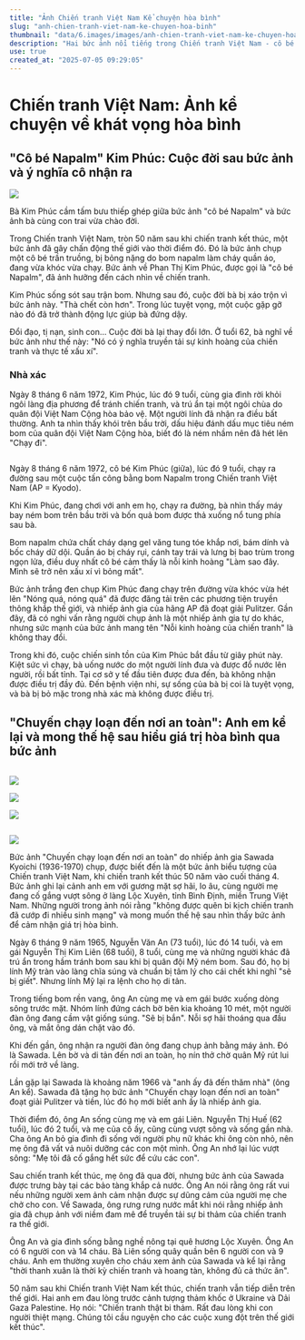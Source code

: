 ```yaml
---
title: "Ảnh Chiến tranh Việt Nam Kể chuyện hòa bình"
slug: "anh-chien-tranh-viet-nam-ke-chuyen-hoa-binh"
thumbnail: "data/6.images/images/anh-chien-tranh-viet-nam-ke-chuyen-hoa-binh.webp"
description: "Hai bức ảnh nổi tiếng trong Chiến tranh Việt Nam - cô bé Napalm Kim Phúc và Chuyến chạy loạn - được những người trong ảnh kể lại, cùng mong muốn lan tỏa thông điệp về giá trị hòa bình."
use: true
created_at: "2025-07-05 09:29:05"
---
```


# Chiến tranh Việt Nam: Ảnh kể chuyện về khát vọng hòa bình

## "Cô bé Napalm" Kim Phúc: Cuộc đời sau bức ảnh và ý nghĩa cô nhận ra

![](/images/20250705-00000001-yonnana-000-2-view.webp)

Bà Kim Phúc cầm tấm bưu thiếp ghép giữa bức ảnh "cô bé Napalm" và bức ảnh bà cùng con trai vừa chào đời.

Trong Chiến tranh Việt Nam, tròn 50 năm sau khi chiến tranh kết thúc, một bức ảnh đã gây chấn động thế giới vào thời điểm đó. Đó là bức ảnh chụp một cô bé trần truồng, bị bỏng nặng do bom napalm làm cháy quần áo, đang vừa khóc vừa chạy. Bức ảnh về Phan Thị Kim Phúc, được gọi là "cô bé Napalm", đã ảnh hưởng đến cách nhìn về chiến tranh.

Kim Phúc sống sót sau trận bom. Nhưng sau đó, cuộc đời bà bị xáo trộn vì bức ảnh này. "Thà chết còn hơn". Trong lúc tuyệt vọng, một cuộc gặp gỡ nào đó đã trở thành động lực giúp bà đứng dậy.

Đổi đạo, tị nạn, sinh con... Cuộc đời bà lại thay đổi lớn. Ở tuổi 62, bà nghĩ về bức ảnh như thế này: "Nó có ý nghĩa truyền tải sự kinh hoàng của chiến tranh và thực tế xấu xí".

### Nhà xác

Ngày 8 tháng 6 năm 1972, Kim Phúc, lúc đó 9 tuổi, cùng gia đình rời khỏi ngôi làng địa phương để tránh chiến tranh, và trú ẩn tại một ngôi chùa do quân đội Việt Nam Cộng hòa bảo vệ. Một người lính đã nhận ra điều bất thường. Anh ta nhìn thấy khói trên bầu trời, dấu hiệu đánh dấu mục tiêu ném bom của quân đội Việt Nam Cộng hòa, biết đó là ném nhầm nên đã hét lên "Chạy đi".

![]()

Ngày 8 tháng 6 năm 1972, cô bé Kim Phúc (giữa), lúc đó 9 tuổi, chạy ra đường sau một cuộc tấn công bằng bom Napalm trong Chiến tranh Việt Nam (AP = Kyodo).

Khi Kim Phúc, đang chơi với anh em họ, chạy ra đường, bà nhìn thấy máy bay ném bom trên bầu trời và bốn quả bom được thả xuống nổ tung phía sau bà.

Bom napalm chứa chất cháy dạng gel văng tung tóe khắp nơi, bám dính và bốc cháy dữ dội. Quần áo bị cháy rụi, cánh tay trái và lưng bị bao trùm trong ngọn lửa, điều duy nhất cô bé cảm thấy là nỗi kinh hoàng "Làm sao đây. Mình sẽ trở nên xấu xí vì bỏng mất".

Bức ảnh trắng đen chụp Kim Phúc đang chạy trên đường vừa khóc vừa hét lên "Nóng quá, nóng quá" đã được đăng tải trên các phương tiện truyền thông khắp thế giới, và nhiếp ảnh gia của hãng AP đã đoạt giải Pulitzer. Gần đây, đã có nghi vấn rằng người chụp ảnh là một nhiếp ảnh gia tự do khác, nhưng sức mạnh của bức ảnh mang tên "Nỗi kinh hoàng của chiến tranh" là không thay đổi.

Trong khi đó, cuộc chiến sinh tồn của Kim Phúc bắt đầu từ giây phút này. Kiệt sức vì chạy, bà uống nước do một người lính đưa và được đổ nước lên người, rồi bất tỉnh. Tại cơ sở y tế đầu tiên được đưa đến, bà không nhận được điều trị đầy đủ. Đến bệnh viện nhi, sự sống của bà bị coi là tuyệt vọng, và bà bị bỏ mặc trong nhà xác mà không được điều trị.

## "Chuyến chạy loạn đến nơi an toàn": Anh em kể lại và mong thế hệ sau hiểu giá trị hòa bình qua bức ảnh

![]()

![](/images/20250705-00000036-kyodonews-001-8-view.webp)

![](/images/20250705-00000036-kyodonews-002-8-view.webp)

![](/images/20250705-00000036-kyodonews-003-8-view.webp)

![]()

![](/images/20250705-00000036-kyodonews-005-8-view.webp)

Bức ảnh "Chuyến chạy loạn đến nơi an toàn" do nhiếp ảnh gia Sawada Kyoichi (1936-1970) chụp, được biết đến là một bức ảnh biểu tượng của Chiến tranh Việt Nam, khi chiến tranh kết thúc 50 năm vào cuối tháng 4. Bức ảnh ghi lại cảnh anh em với gương mặt sợ hãi, lo âu, cùng người mẹ đang cố gắng vượt sông ở làng Lộc Xuyên, tỉnh Bình Định, miền Trung Việt Nam. Những người trong ảnh nói rằng "không được quên bi kịch chiến tranh đã cướp đi nhiều sinh mạng" và mong muốn thế hệ sau nhìn thấy bức ảnh để cảm nhận giá trị hòa bình.

Ngày 6 tháng 9 năm 1965, Nguyễn Văn An (73 tuổi), lúc đó 14 tuổi, và em gái Nguyễn Thị Kim Liên (68 tuổi), 8 tuổi, cùng mẹ và những người khác đã trú ẩn trong hầm tránh bom sau khi bị quân đội Mỹ ném bom. Sau đó, họ bị lính Mỹ tràn vào làng chĩa súng và chuẩn bị tâm lý cho cái chết khi nghĩ "sẽ bị giết". Nhưng lính Mỹ lại ra lệnh cho họ di tản.

Trong tiếng bom rền vang, ông An cùng mẹ và em gái bước xuống dòng sông trước mặt. Nhóm lính đứng cách bờ bên kia khoảng 10 mét, một người đàn ông đang cầm vật giống súng. "Sẽ bị bắn". Nỗi sợ hãi thoáng qua đầu ông, và mắt ông dán chặt vào đó.

Khi đến gần, ông nhận ra người đàn ông đang chụp ảnh bằng máy ảnh. Đó là Sawada. Lên bờ và di tản đến nơi an toàn, họ nín thở chờ quân Mỹ rút lui rồi mới trở về làng.

Lần gặp lại Sawada là khoảng năm 1966 và "anh ấy đã đến thăm nhà" (ông An kể). Sawada đã tặng họ bức ảnh "Chuyến chạy loạn đến nơi an toàn" đoạt giải Pulitzer và tiền, lúc đó họ mới biết anh ấy là nhiếp ảnh gia.

Thời điểm đó, ông An sống cùng mẹ và em gái Liên. Nguyễn Thị Huế (62 tuổi), lúc đó 2 tuổi, và mẹ của cô ấy, cũng cùng vượt sông và sống gần nhà. Cha ông An bỏ gia đình đi sống với người phụ nữ khác khi ông còn nhỏ, nên mẹ ông đã vất vả nuôi dưỡng các con một mình. Ông An nhớ lại lúc vượt sông: "Mẹ tôi đã cố gắng hết sức để cứu các con".

Sau chiến tranh kết thúc, mẹ ông đã qua đời, nhưng bức ảnh của Sawada được trưng bày tại các bảo tàng khắp cả nước. Ông An nói rằng ông rất vui nếu những người xem ảnh cảm nhận được sự dũng cảm của người mẹ che chở cho con. Về Sawada, ông rưng rưng nước mắt khi nói rằng nhiếp ảnh gia đã chụp ảnh với niềm đam mê để truyền tải sự bi thảm của chiến tranh ra thế giới.

Ông An và gia đình sống bằng nghề nông tại quê hương Lộc Xuyên. Ông An có 6 người con và 14 cháu. Bà Liên sống quây quần bên 6 người con và 9 cháu. Anh em thường xuyên cho cháu xem ảnh của Sawada và kể lại rằng "thời thanh xuân là thời kỳ chiến tranh và hoang tàn, không đủ cả thức ăn".

50 năm sau khi Chiến tranh Việt Nam kết thúc, chiến tranh vẫn tiếp diễn trên thế giới. Hai anh em đau lòng trước cảnh tượng thảm khốc ở Ukraine và Dải Gaza Palestine. Họ nói: "Chiến tranh thật bi thảm. Rất đau lòng khi con người thiệt mạng. Chúng tôi cầu nguyện cho các cuộc xung đột trên thế giới kết thúc".